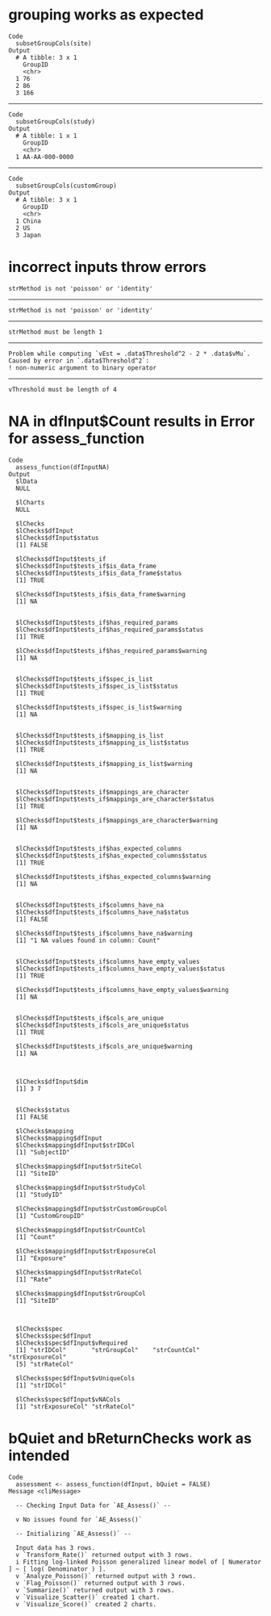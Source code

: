 # grouping works as expected

    Code
      subsetGroupCols(site)
    Output
      # A tibble: 3 x 1
        GroupID
        <chr>  
      1 76     
      2 86     
      3 166    

---

    Code
      subsetGroupCols(study)
    Output
      # A tibble: 1 x 1
        GroupID       
        <chr>         
      1 AA-AA-000-0000

---

    Code
      subsetGroupCols(customGroup)
    Output
      # A tibble: 3 x 1
        GroupID
        <chr>  
      1 China  
      2 US     
      3 Japan  

# incorrect inputs throw errors

    strMethod is not 'poisson' or 'identity'

---

    strMethod is not 'poisson' or 'identity'

---

    strMethod must be length 1

---

    Problem while computing `vEst = .data$Threshold^2 - 2 * .data$vMu`.
    Caused by error in `.data$Threshold^2`:
    ! non-numeric argument to binary operator

---

    vThreshold must be length of 4

# NA in dfInput$Count results in Error for assess_function

    Code
      assess_function(dfInputNA)
    Output
      $lData
      NULL
      
      $lCharts
      NULL
      
      $lChecks
      $lChecks$dfInput
      $lChecks$dfInput$status
      [1] FALSE
      
      $lChecks$dfInput$tests_if
      $lChecks$dfInput$tests_if$is_data_frame
      $lChecks$dfInput$tests_if$is_data_frame$status
      [1] TRUE
      
      $lChecks$dfInput$tests_if$is_data_frame$warning
      [1] NA
      
      
      $lChecks$dfInput$tests_if$has_required_params
      $lChecks$dfInput$tests_if$has_required_params$status
      [1] TRUE
      
      $lChecks$dfInput$tests_if$has_required_params$warning
      [1] NA
      
      
      $lChecks$dfInput$tests_if$spec_is_list
      $lChecks$dfInput$tests_if$spec_is_list$status
      [1] TRUE
      
      $lChecks$dfInput$tests_if$spec_is_list$warning
      [1] NA
      
      
      $lChecks$dfInput$tests_if$mapping_is_list
      $lChecks$dfInput$tests_if$mapping_is_list$status
      [1] TRUE
      
      $lChecks$dfInput$tests_if$mapping_is_list$warning
      [1] NA
      
      
      $lChecks$dfInput$tests_if$mappings_are_character
      $lChecks$dfInput$tests_if$mappings_are_character$status
      [1] TRUE
      
      $lChecks$dfInput$tests_if$mappings_are_character$warning
      [1] NA
      
      
      $lChecks$dfInput$tests_if$has_expected_columns
      $lChecks$dfInput$tests_if$has_expected_columns$status
      [1] TRUE
      
      $lChecks$dfInput$tests_if$has_expected_columns$warning
      [1] NA
      
      
      $lChecks$dfInput$tests_if$columns_have_na
      $lChecks$dfInput$tests_if$columns_have_na$status
      [1] FALSE
      
      $lChecks$dfInput$tests_if$columns_have_na$warning
      [1] "1 NA values found in column: Count"
      
      
      $lChecks$dfInput$tests_if$columns_have_empty_values
      $lChecks$dfInput$tests_if$columns_have_empty_values$status
      [1] TRUE
      
      $lChecks$dfInput$tests_if$columns_have_empty_values$warning
      [1] NA
      
      
      $lChecks$dfInput$tests_if$cols_are_unique
      $lChecks$dfInput$tests_if$cols_are_unique$status
      [1] TRUE
      
      $lChecks$dfInput$tests_if$cols_are_unique$warning
      [1] NA
      
      
      
      $lChecks$dfInput$dim
      [1] 3 7
      
      
      $lChecks$status
      [1] FALSE
      
      $lChecks$mapping
      $lChecks$mapping$dfInput
      $lChecks$mapping$dfInput$strIDCol
      [1] "SubjectID"
      
      $lChecks$mapping$dfInput$strSiteCol
      [1] "SiteID"
      
      $lChecks$mapping$dfInput$strStudyCol
      [1] "StudyID"
      
      $lChecks$mapping$dfInput$strCustomGroupCol
      [1] "CustomGroupID"
      
      $lChecks$mapping$dfInput$strCountCol
      [1] "Count"
      
      $lChecks$mapping$dfInput$strExposureCol
      [1] "Exposure"
      
      $lChecks$mapping$dfInput$strRateCol
      [1] "Rate"
      
      $lChecks$mapping$dfInput$strGroupCol
      [1] "SiteID"
      
      
      
      $lChecks$spec
      $lChecks$spec$dfInput
      $lChecks$spec$dfInput$vRequired
      [1] "strIDCol"       "strGroupCol"    "strCountCol"    "strExposureCol"
      [5] "strRateCol"    
      
      $lChecks$spec$dfInput$vUniqueCols
      [1] "strIDCol"
      
      $lChecks$spec$dfInput$vNACols
      [1] "strExposureCol" "strRateCol"    
      
      
      
      

# bQuiet and bReturnChecks work as intended

    Code
      assessment <- assess_function(dfInput, bQuiet = FALSE)
    Message <cliMessage>
      
      -- Checking Input Data for `AE_Assess()` --
      
      v No issues found for `AE_Assess()`
      
      -- Initializing `AE_Assess()` --
      
      Input data has 3 rows.
      v `Transform_Rate()` returned output with 3 rows.
      i Fitting log-linked Poisson generalized linear model of [ Numerator ] ~ [ log( Denominator ) ].
      v `Analyze_Poisson()` returned output with 3 rows.
      v `Flag_Poisson()` returned output with 3 rows.
      v `Summarize()` returned output with 3 rows.
      v `Visualize_Scatter()` created 1 chart.
      v `Visualize_Score()` created 2 charts.

